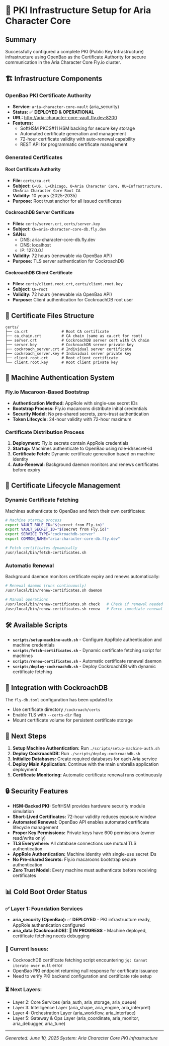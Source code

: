 # 🔐 PKI Infrastructure Setup for Aria Character Core

## Summary

Successfully configured a complete PKI (Public Key Infrastructure) infrastructure using OpenBao as the Certificate Authority for secure communication in the Aria Character Core Fly.io cluster.

## 🏗️ Infrastructure Components

### **OpenBao PKI Certificate Authority**
- **Service:** `aria-character-core-vault` (aria_security)
- **Status:** ✅ **DEPLOYED & OPERATIONAL**
- **URL:** http://aria-character-core-vault.fly.dev:8200
- **Features:**
  - SoftHSM PKCS#11 HSM backing for secure key storage
  - Automated certificate generation and management
  - 72-hour certificate validity with auto-renewal capability
  - REST API for programmatic certificate management

### **Generated Certificates**

#### **Root Certificate Authority**
- **File:** `certs/ca.crt`
- **Subject:** `C=US, L=Chicago, O=Aria Character Core, OU=Infrastructure, CN=Aria Character Core Root CA`
- **Validity:** 10 years (2025-2035)
- **Purpose:** Root trust anchor for all issued certificates

#### **CockroachDB Server Certificate**
- **Files:** `certs/server.crt`, `certs/server.key`
- **Subject:** `CN=aria-character-core-db.fly.dev`
- **SANs:** 
  - DNS: aria-character-core-db.fly.dev
  - DNS: localhost
  - IP: 127.0.0.1
- **Validity:** 72 hours (renewable via OpenBao API)
- **Purpose:** TLS server authentication for CockroachDB

#### **CockroachDB Client Certificate**
- **Files:** `certs/client.root.crt`, `certs/client.root.key`
- **Subject:** `CN=root`
- **Validity:** 72 hours (renewable via OpenBao API)
- **Purpose:** Client authentication for CockroachDB root user

## 📁 Certificate Files Structure

```
certs/
├── ca.crt               # Root CA certificate
├── ca_chain.crt         # CA chain (same as ca.crt for root)
├── server.crt           # CockroachDB server cert with CA chain
├── server.key           # CockroachDB server private key
├── cockroach_server.crt # Individual server certificate
├── cockroach_server.key # Individual server private key
├── client.root.crt      # Root client certificate
└── client.root.key      # Root client private key
```

## 🔐 Machine Authentication System

### **Fly.io Macaroon-Based Bootstrap**
- **Authentication Method:** AppRole with single-use secret IDs
- **Bootstrap Process:** Fly.io macaroons distribute initial credentials
- **Security Model:** No pre-shared secrets, zero-trust authentication
- **Token Lifecycle:** 24-hour validity with 72-hour maximum

### **Certificate Distribution Process**
1. **Deployment:** Fly.io secrets contain AppRole credentials
2. **Startup:** Machines authenticate to OpenBao using role-id/secret-id
3. **Certificate Fetch:** Dynamic certificate generation based on machine identity
4. **Auto-Renewal:** Background daemon monitors and renews certificates before expiry

## 🔄 Certificate Lifecycle Management

### **Dynamic Certificate Fetching**
Machines authenticate to OpenBao and fetch their own certificates:

```bash
# Machine startup process
export VAULT_ROLE_ID="$(secret from Fly.io)"
export VAULT_SECRET_ID="$(secret from Fly.io)" 
export SERVICE_TYPE="cockroachdb-server"
export COMMON_NAME="aria-character-core-db.fly.dev"

# Fetch certificates dynamically
/usr/local/bin/fetch-certificates.sh
```

### **Automatic Renewal**
Background daemon monitors certificate expiry and renews automatically:

```bash
# Renewal daemon (runs continuously)
/usr/local/bin/renew-certificates.sh daemon

# Manual operations
/usr/local/bin/renew-certificates.sh check   # Check if renewal needed
/usr/local/bin/renew-certificates.sh renew   # Force immediate renewal
```

## 🛠️ Available Scripts

- **`scripts/setup-machine-auth.sh`** - Configure AppRole authentication and machine credentials
- **`scripts/fetch-certificates.sh`** - Dynamic certificate fetching script for machines
- **`scripts/renew-certificates.sh`** - Automatic certificate renewal daemon
- **`scripts/deploy-cockroachdb.sh`** - Deploy CockroachDB with dynamic certificate fetching

## 🔗 Integration with CockroachDB

The `fly-db.toml` configuration has been updated to:
- Use certificate directory `/cockroach/certs`
- Enable TLS with `--certs-dir` flag
- Mount certificate volume for persistent certificate storage

## 🎯 Next Steps

1. **Setup Machine Authentication:** Run `./scripts/setup-machine-auth.sh`
2. **Deploy CockroachDB:** Run `./scripts/deploy-cockroachdb.sh`
3. **Initialize Databases:** Create required databases for each Aria service
4. **Deploy Main Application:** Continue with the main umbrella application deployment
5. **Certificate Monitoring:** Automatic certificate renewal runs continuously

## 🔒 Security Features

- **HSM-Backed PKI:** SoftHSM provides hardware security module simulation
- **Short-Lived Certificates:** 72-hour validity reduces exposure window
- **Automated Renewal:** OpenBao API enables automated certificate lifecycle management
- **Proper Key Permissions:** Private keys have 600 permissions (owner read/write only)
- **TLS Everywhere:** All database connections use mutual TLS authentication
- **AppRole Authentication:** Machine identity with single-use secret IDs
- **No Pre-shared Secrets:** Fly.io macaroons bootstrap secure authentication
- **Zero Trust Model:** Every machine must authenticate before receiving certificates

## 📊 Cold Boot Order Status

### ✅ **Layer 1: Foundation Services**
- **aria_security (OpenBao):** ✅ **DEPLOYED** - PKI infrastructure ready, AppRole authentication configured
- **aria_data (CockroachDB):** 🔧 **IN PROGRESS** - Machine deployed, certificate fetching needs debugging

### 🔧 **Current Issues:**
- CockroachDB certificate fetching script encountering `jq: Cannot iterate over null` error
- OpenBao PKI endpoint returning null response for certificate issuance
- Need to verify PKI backend configuration and certificate role setup

### ⏳ **Next Layers:**
- Layer 2: Core Services (aria_auth, aria_storage, aria_queue)
- Layer 3: Intelligence Layer (aria_shape, aria_engine, aria_interpret)
- Layer 4: Orchestration Layer (aria_workflow, aria_interface)
- Layer 5: Gateway & Ops Layer (aria_coordinate, aria_monitor, aria_debugger, aria_tune)

---

*Generated: June 10, 2025*
*System: Aria Character Core PKI Infrastructure*
